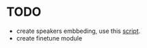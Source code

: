 # TODO
- create speakers embbeding, use this [script](https://huggingface.co/mechanicalsea/speecht5-vc/blob/main/manifest/utils/prep_cmu_arctic_spkemb.py).
- create finetune module